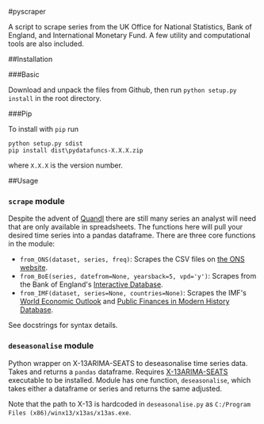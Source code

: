 #pyscraper

A script to scrape series from the UK Office for National Statistics, Bank of England, and International Monetary Fund. A few utility and computational tools are also included.

##Installation

###Basic

Download and unpack the files from Github, then run `python setup.py install` in the root directory.

###Pip

To install with `pip` run

    python setup.py sdist
    pip install dist\pydatafuncs-X.X.X.zip

where `X.X.X` is the version number.

##Usage

### `scrape` module

Despite the advent of [Quandl](http://www.quandl.com) there are still many series an analyst will need that are only available in spreadsheets. The functions here will pull your desired time series into a pandas dataframe. There are three core functions in the module:

 - `from_ONS(dataset, series, freq)`: Scrapes the CSV files on [the ONS website](http://www.ons.gov.uk/ons/datasets-and-tables/index.html?content-type=Dataset&pubdateRangeType=allDates&sortBy=pubdate&sortDirection=DESCENDING&newquery=*&pageSize=50&applyFilters=true&content-type-orig=%22Dataset%22+OR+content-type_original%3A%22Reference+table%22).
 - `from_BoE(series, datefrom=None, yearsback=5, vpd='y')`: Scrapes from the Bank of England's [Interactive Database](http://www.bankofengland.co.uk/boeapps/iadb/newintermed.asp).
 - `from_IMF(dataset, series=None, countries=None)`: Scrapes the IMF's [World Economic Outlook](http://www.imf.org/external/ns/cs.aspx?id=29) and [Public Finances in Modern History Database](http://www.imf.org/external/np/fad/histdb/).

See docstrings for syntax details.

### `deseasonalise` module

Python wrapper on X-13ARIMA-SEATS to deseasonalise time series data. Takes and returns a `pandas` dataframe. Requires [X-13ARIMA-SEATS](https://www.census.gov/srd/www/x13as/) executable to be installed. Module has one function, `deseasonalise`, which takes either a dataframe or series and returns the same adjusted.

Note that the path to X-13 is hardcoded in `deseasonalise.py` as `C:/Program Files (x86)/winx13/x13as/x13as.exe`.
